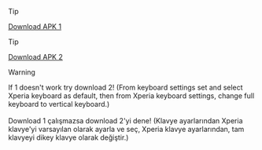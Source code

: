 > [!TIP]
<a href="https://github.com/ny4rlk0/t9keyboard/releases/download/d/Xperia-keyboard_8_1_A_0_12_xiaomitools_com.apk">Download APK 1</a>

> [!TIP]
<a href="https://github.com/ny4rlk0/t9keyboard/releases/download/d/com.sonyericsson.textinput.uxp_8.1.A.0.12-16908300_minAPI19.arm64-v8a.armeabi.armeabi-v7a.nodpi._apkmirror.com.apk">Download APK 2</a>

> [!WARNING]
> If 1 doesn't work try download 2! (From keyboard settings set and select Xperia keyboard as default, then from Xperia keyboard settings, change full keyboard to vertical keyboard.)
> <br><br>Download 1 çalışmazsa download 2'yi dene! (Klavye ayarlarından Xperia klavye'yi varsayılan olarak ayarla ve seç, Xperia klavye ayarlarından, tam klavyeyi dikey klavye olarak değiştir.)
<br>
